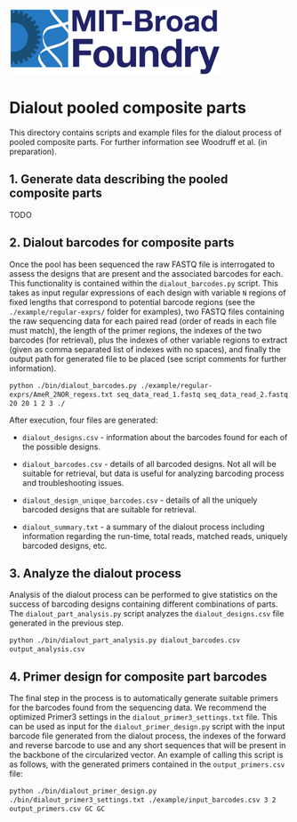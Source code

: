 <img src="../foundry-logo.png" height="120px"/>

# Dialout pooled composite parts

This directory contains scripts and example files for the dialout process of pooled composite parts. For further information see Woodruff et al. (in preparation).

## 1. Generate data describing the pooled composite parts

TODO

## 2. Dialout barcodes for composite parts

Once the pool has been sequenced the raw FASTQ file is interrogated to assess the designs that are present and the associated barcodes for each. This functionality is contained within the `dialout_barcodes.py` script. This takes as input regular expressions of each design with variable `N` regions of fixed lengths that correspond to potential barcode regions (see the `./example/regular-exprs/` folder for examples), two FASTQ files containing the raw sequencing data for each paired read (order of reads in each file must match), the length of the primer regions, the indexes of the two barcodes (for retrieval), plus the indexes of other variable regions to extract (given as comma separated list of indexes with no spaces), and finally the output path for generated file to be placed (see script comments for further information).

    python ./bin/dialout_barcodes.py ./example/regular-exprs/AmeR_2NOR_regexs.txt seq_data_read_1.fastq seq_data_read_2.fastq 20 20 1 2 3 ./

After execution, four files are generated:

- `dialout_designs.csv` - information about the barcodes found for each of the possible designs.

- `dialout_barcodes.csv` - details of all barcoded designs. Not all will be suitable for retrieval, but data is useful for analyzing barcoding process and troubleshooting issues.

- `dialout_design_unique_barcodes.csv` - details of all the uniquely barcoded designs that are suitable for retrieval.

- `dialout_summary.txt` - a summary of the dialout process including information regarding the run-time, total reads, matched reads, uniquely barcoded designs, etc.

## 3. Analyze the dialout process

Analysis of the dialout process can be performed to give statistics on the success of barcoding designs containing different combinations of parts. The `dialout_part_analysis.py` script analyzes the `dialout_designs.csv` file generated in the previous step.

    python ./bin/dialout_part_analysis.py dialout_barcodes.csv output_analysis.csv

## 4. Primer design for composite part barcodes

The final step in the process is to automatically generate suitable primers for the barcodes found from the sequencing data. We recommend the optimized Primer3 settings in the `dialout_primer3_settings.txt` file. This can be used as input for the `dialout_primer_design.py` script with the input barcode file generated from the dialout process, the indexes of the forward and reverse barcode to use and any short sequences that will be present in the backbone of the circularized vector. An example of calling this script is as follows, with the generated primers contained in the `output_primers.csv` file:

    python ./bin/dialout_primer_design.py ./bin/dialout_primer3_settings.txt ./example/input_barcodes.csv 3 2 output_primers.csv GC GC
